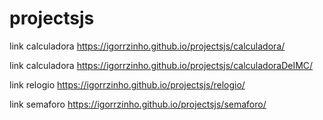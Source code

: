 # projectsjs
link calculadora
https://igorrzinho.github.io/projectsjs/calculadora/

link  calculadora
https://igorrzinho.github.io/projectsjs/calculadoraDeIMC/

link relogio
https://igorrzinho.github.io/projectsjs/relogio/

link semaforo
https://igorrzinho.github.io/projectsjs/semaforo/
